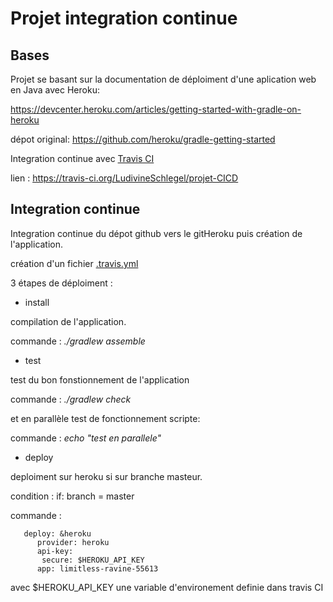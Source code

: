 # Projet integration continue
<!--
<img src="https://assets-cdn.github.com/images/modules/open_graph/github-mark.png" alt="logo git" height="20"/>

#<a href="https://github.com/">github</a>
#<b>boid</b>
#<i>italic</i>
-->
<h2>Bases</h2>
Projet se basant sur la documentation de déploiment d'une aplication web en Java avec Heroku:

https://devcenter.heroku.com/articles/getting-started-with-gradle-on-heroku

dépot original: https://github.com/heroku/gradle-getting-started

Integration continue avec <a href="https://travis-ci.org/">Travis CI</a>

lien : https://travis-ci.org/LudivineSchlegel/projet-CICD

<h2>Integration continue</h2>

Integration continue du dépot github vers le gitHeroku puis création de l'application.

création d'un fichier <a href="https://github.com/LudivineSchlegel/projet-CICD/blob/master/.travis.yml">.travis.yml</a>

3 étapes de déploiment :

  - install
  
compilation de l'application.

commande : <i>./gradlew assemble</i>

  - test
  
test du bon fonstionnement de l'application

commande : <i>./gradlew check</i>

et en parallèle test de fonctionnement scripte: 

commande : <i>echo "test en parallele"</i>

  - deploy
  
 deploiment sur heroku si sur branche masteur.
 
 condition : if: branch = master
 
 commande :
 ``` 
    deploy: &heroku
       provider: heroku
       api-key: 
        secure: $HEROKU_API_KEY
       app: limitless-ravine-55613
```
avec $HEROKU_API_KEY une variable d'environement definie dans travis CI
